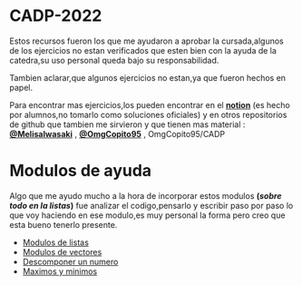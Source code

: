 # **CADP-2022**
Estos recursos fueron los que me ayudaron a aprobar la cursada,algunos de los ejercicios no estan verificados que esten bien con la ayuda de la catedra,su uso personal queda bajo su responsabilidad.


Tambien aclarar,que algunos ejercicios no estan,ya que fueron hechos en papel.

Para encontrar mas ejercicios,los pueden encontrar en el **[notion](https://www.notion.so/CADP-12584257b8ee4a50ae36cb074b4dd34a)** (es hecho por alumnos,no tomarlo como soluciones oficiales) y en otros repositorios de github que tambien me sirvieron y que tienen mas material : **[@MelisaIwasaki](https://github.com/MelisaIwasaki/CADP-2022)** , **[@OmgCopito95](https://github.com/OmgCopito95/CADP)** , OmgCopito95/CADP

# **Modulos de ayuda**

Algo que me ayudo mucho a la hora de incorporar estos modulos **(_sobre todo en la listas_)** fue analizar el codigo,pensarlo y escribir paso por paso lo que voy haciendo en ese modulo,es muy personal la forma pero creo que esta bueno tenerlo presente.

- [Modulos de listas](https://github.com/dntluchini/CADP-2022/tree/main/Modulos/Listas)
- [Modulos de vectores](https://github.com/dntluchini/CADP-2022/tree/main/Modulos/Vectores)
- [Descomponer un numero](https://github.com/dntluchini/CADP-2022/blob/main/Modulos/Descomponer%20un%20numero%20(contador%20pares%20impares).txt)
- [Maximos y minimos](https://github.com/dntluchini/CADP-2022/blob/main/Modulos/Maximos%20y%20minimos)
